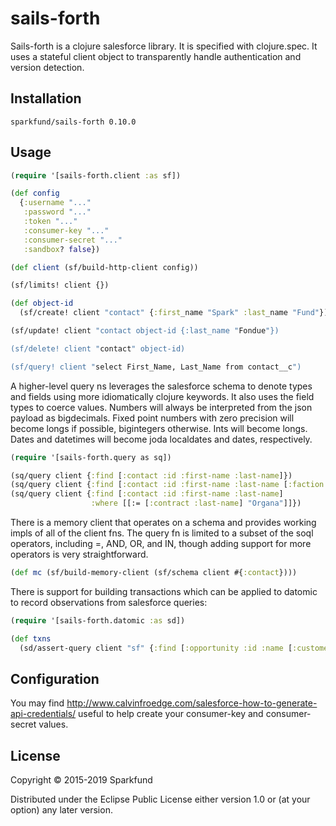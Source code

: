 # sails-forth

Sails-forth is a clojure salesforce library. It is specified with clojure.spec.
It uses a stateful client object to transparently handle authentication and
version detection.

## Installation

`sparkfund/sails-forth 0.10.0`

## Usage

``` clojure
(require '[sails-forth.client :as sf])

(def config
  {:username "..."
   :password "..."
   :token "..."
   :consumer-key "..."
   :consumer-secret "..."
   :sandbox? false})

(def client (sf/build-http-client config))

(sf/limits! client {})

(def object-id
  (sf/create! client "contact" {:first_name "Spark" :last_name "Fund"}))

(sf/update! client "contact object-id {:last_name "Fondue"})

(sf/delete! client "contact" object-id)

(sf/query! client "select First_Name, Last_Name from contact__c")
```

A higher-level query ns leverages the salesforce schema to denote types
and fields using more idiomatically clojure keywords. It also uses the
field types to coerce values. Numbers will always be interpreted from the
json payload as bigdecimals. Fixed point numbers with zero precision will
become longs if possible, bigintegers otherwise. Ints will become longs.
Dates and datetimes will become joda localdates and dates, respectively.

```clojure
(require '[sails-forth.query as sq])

(sq/query client {:find [:contact :id :first-name :last-name]})
(sq/query client {:find [:contact :id :first-name :last-name [:faction :id :name]]})
(sq/query client {:find [:contact :id :first-name :last-name]
                  :where [[:= [:contract :last-name] "Organa"]]})
```

There is a memory client that operates on a schema and provides working impls of
all of the client fns. The query fn is limited to a subset of the soql operators,
including =, AND, OR, and IN, though adding support for more operators is very
straightforward.

``` clojure
(def mc (sf/build-memory-client (sf/schema client #{:contact})))
```

There is support for building transactions which can be applied to datomic
to record observations from salesforce queries:

``` clojure
(require '[sails-forth.datomic :as sd])

(def txns
  (sd/assert-query client "sf" {:find [:opportunity :id :name [:customer :id :name]]}))
```

## Configuration

You may find http://www.calvinfroedge.com/salesforce-how-to-generate-api-credentials/
useful to help create your consumer-key and consumer-secret values.

## License

Copyright © 2015-2019 Sparkfund

Distributed under the Eclipse Public License either version 1.0 or (at
your option) any later version.
